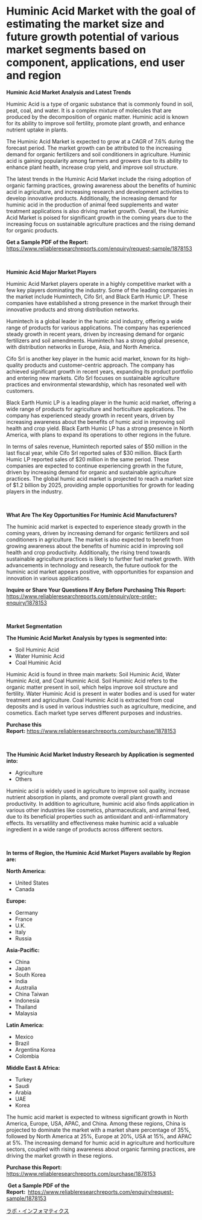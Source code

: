 <p><h1>Huminic Acid Market with the goal of estimating the market size and future growth potential of various market segments based on component, applications, end user and region</h1></p><p><strong>Huminic Acid Market Analysis and Latest Trends</strong></p>
<p><p>Huminic Acid is a type of organic substance that is commonly found in soil, peat, coal, and water. It is a complex mixture of molecules that are produced by the decomposition of organic matter. Huminic acid is known for its ability to improve soil fertility, promote plant growth, and enhance nutrient uptake in plants.</p><p>The Huminic Acid Market is expected to grow at a CAGR of 7.6% during the forecast period. The market growth can be attributed to the increasing demand for organic fertilizers and soil conditioners in agriculture. Huminic acid is gaining popularity among farmers and growers due to its ability to enhance plant health, increase crop yield, and improve soil structure.</p><p>The latest trends in the Huminic Acid Market include the rising adoption of organic farming practices, growing awareness about the benefits of huminic acid in agriculture, and increasing research and development activities to develop innovative products. Additionally, the increasing demand for huminic acid in the production of animal feed supplements and water treatment applications is also driving market growth. Overall, the Huminic Acid Market is poised for significant growth in the coming years due to the increasing focus on sustainable agriculture practices and the rising demand for organic products.</p></p>
<p><strong>Get a Sample PDF of the Report:&nbsp;</strong> <a href="https://www.reliableresearchreports.com/enquiry/request-sample/1878153">https://www.reliableresearchreports.com/enquiry/request-sample/1878153</a></p>
<p>&nbsp;</p>
<p><strong>Huminic Acid Major Market Players</strong></p>
<p><p>Huminic Acid Market players operate in a highly competitive market with a few key players dominating the industry. Some of the leading companies in the market include Humintech, Cifo Srl, and Black Earth Humic LP. These companies have established a strong presence in the market through their innovative products and strong distribution networks.</p><p>Humintech is a global leader in the humic acid industry, offering a wide range of products for various applications. The company has experienced steady growth in recent years, driven by increasing demand for organic fertilizers and soil amendments. Humintech has a strong global presence, with distribution networks in Europe, Asia, and North America.</p><p>Cifo Srl is another key player in the humic acid market, known for its high-quality products and customer-centric approach. The company has achieved significant growth in recent years, expanding its product portfolio and entering new markets. Cifo Srl focuses on sustainable agriculture practices and environmental stewardship, which has resonated well with customers.</p><p>Black Earth Humic LP is a leading player in the humic acid market, offering a wide range of products for agriculture and horticulture applications. The company has experienced steady growth in recent years, driven by increasing awareness about the benefits of humic acid in improving soil health and crop yield. Black Earth Humic LP has a strong presence in North America, with plans to expand its operations to other regions in the future.</p><p>In terms of sales revenue, Humintech reported sales of $50 million in the last fiscal year, while Cifo Srl reported sales of $30 million. Black Earth Humic LP reported sales of $20 million in the same period. These companies are expected to continue experiencing growth in the future, driven by increasing demand for organic and sustainable agriculture practices. The global humic acid market is projected to reach a market size of $1.2 billion by 2025, providing ample opportunities for growth for leading players in the industry.</p></p>
<p>&nbsp;</p>
<p><strong>What Are The Key Opportunities For Huminic Acid Manufacturers?</strong></p>
<p><p>The huminic acid market is expected to experience steady growth in the coming years, driven by increasing demand for organic fertilizers and soil conditioners in agriculture. The market is also expected to benefit from growing awareness about the benefits of huminic acid in improving soil health and crop productivity. Additionally, the rising trend towards sustainable agriculture practices is likely to further fuel market growth. With advancements in technology and research, the future outlook for the huminic acid market appears positive, with opportunities for expansion and innovation in various applications.</p></p>
<p><strong>Inquire or Share Your Questions If Any Before Purchasing This Report:</strong> <a href="https://www.reliableresearchreports.com/enquiry/pre-order-enquiry/1878153">https://www.reliableresearchreports.com/enquiry/pre-order-enquiry/1878153</a></p>
<p>&nbsp;</p>
<p><strong>Market Segmentation</strong></p>
<p><strong>The Huminic Acid Market Analysis by types is segmented into:</strong></p>
<p><ul><li>Soil Huminic Acid</li><li>Water Huminic Acid</li><li>Coal Huminic Acid</li></ul></p>
<p><p>Huminic Acid is found in three main markets: Soil Huminic Acid, Water Huminic Acid, and Coal Huminic Acid. Soil Huminic Acid refers to the organic matter present in soil, which helps improve soil structure and fertility. Water Huminic Acid is present in water bodies and is used for water treatment and agriculture. Coal Huminic Acid is extracted from coal deposits and is used in various industries such as agriculture, medicine, and cosmetics. Each market type serves different purposes and industries.</p></p>
<p><strong>Purchase this Report:&nbsp;</strong><a href="https://www.reliableresearchreports.com/purchase/1878153">https://www.reliableresearchreports.com/purchase/1878153</a></p>
<p>&nbsp;</p>
<p><strong>The Huminic Acid Market Industry Research by Application is segmented into:</strong></p>
<p><ul><li>Agriculture</li><li>Others</li></ul></p>
<p><p>Huminic acid is widely used in agriculture to improve soil quality, increase nutrient absorption in plants, and promote overall plant growth and productivity. In addition to agriculture, huminic acid also finds application in various other industries like cosmetics, pharmaceuticals, and animal feed, due to its beneficial properties such as antioxidant and anti-inflammatory effects. Its versatility and effectiveness make huminic acid a valuable ingredient in a wide range of products across different sectors.</p></p>
<p>&nbsp;</p>
<p><strong>In terms of Region, the Huminic Acid Market Players available by Region are:</strong></p>
<p>
    <p> <strong> North America: </strong>
        <ul>
            <li>United States</li>
            <li>Canada</li>
        </ul>
        </p> 
    <p> <strong> Europe: </strong>
        <ul>
            <li>Germany</li>
            <li>France</li>
            <li>U.K.</li>
            <li>Italy</li>
            <li>Russia</li>
        </ul>
        </p> 
    <p> <strong> Asia-Pacific: </strong>
        <ul>
            <li>China</li>
            <li>Japan</li>
            <li>South Korea</li>
            <li>India</li>
            <li>Australia</li>
            <li>China Taiwan</li>
            <li>Indonesia</li>
            <li>Thailand</li>
            <li>Malaysia</li>
        </ul>
        </p> 
    <p> <strong> Latin America: </strong>
        <ul>
            <li>Mexico</li>
            <li>Brazil</li>
            <li>Argentina Korea</li>
            <li>Colombia</li>
        </ul>
        </p> 
    <p> <strong> Middle East & Africa: </strong>
        <ul>
            <li>Turkey</li>
            <li>Saudi</li>
            <li>Arabia</li>
            <li>UAE</li>
            <li>Korea</li>
        </ul>
    </p>
    </p>
<p><p>The humic acid market is expected to witness significant growth in North America, Europe, USA, APAC, and China. Among these regions, China is projected to dominate the market with a market share percentage of 35%, followed by North America at 25%, Europe at 20%, USA at 15%, and APAC at 5%. The increasing demand for humic acid in agriculture and horticulture sectors, coupled with rising awareness about organic farming practices, are driving the market growth in these regions.</p></p>
<p><strong>Purchase this Report: </strong><a href="https://www.reliableresearchreports.com/purchase/1878153">https://www.reliableresearchreports.com/purchase/1878153</a></p>
<p>&nbsp;<strong>Get a Sample PDF of the Report:&nbsp;&nbsp;</strong><a href="https://www.reliableresearchreports.com/enquiry/request-sample/1878153">https://www.reliableresearchreports.com/enquiry/request-sample/1878153</a></p>
<p><strong></strong></p>
<p><p><a href="https://github.com/lababdou/Market-Research-Report-List-2/blob/main/1428242194198.md">ラボ・インフォマティクス</a></p></p>